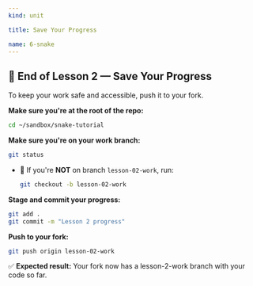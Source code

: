 ```yaml
---
kind: unit

title: Save Your Progress

name: 6-snake
---
```


## 🎯 End of Lesson 2 — Save Your Progress

To keep your work safe and accessible, push it to your fork.

**Make sure you're at the root of the repo:**
```bash
cd ~/sandbox/snake-tutorial
```

**Make sure you're on your work branch:**
```bash
git status  
```
 - 🚨 If you're **NOT** on branch `lesson-02-work`, run: 

   ```bash
   git checkout -b lesson-02-work  
   ```

**Stage and commit your progress:**
```bash
git add .
git commit -m "Lesson 2 progress"
```

**Push to your fork:**
```bash
git push origin lesson-02-work
```

✅ **Expected result:** Your fork now has a lesson-2-work branch with your code so far.
